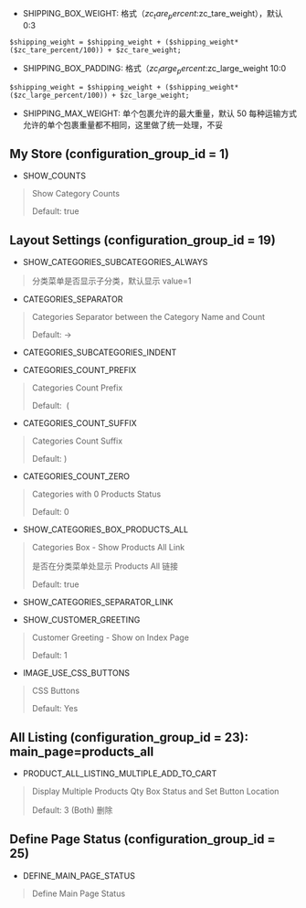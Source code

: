 * SHIPPING_BOX_WEIGHT: 格式（$zc_tare_percent:$zc_tare_weight），默认 0:3
```
$shipping_weight = $shipping_weight + ($shipping_weight*($zc_tare_percent/100)) + $zc_tare_weight;
```

* SHIPPING_BOX_PADDING: 格式（$zc_large_percent:$zc_large_weight 10:0
```
$shipping_weight = $shipping_weight + ($shipping_weight*($zc_large_percent/100)) + $zc_large_weight;
```

* SHIPPING_MAX_WEIGHT: 单个包裹允许的最大重量，默认 50
每种运输方式允许的单个包裹重量都不相同，这里做了统一处理，不妥


## My Store (configuration_group_id = 1)
* SHOW_COUNTS
>Show Category Counts
>
>Default: true


## Layout Settings (configuration_group_id = 19)
* SHOW_CATEGORIES_SUBCATEGORIES_ALWAYS
>分类菜单是否显示子分类，默认显示 value=1

* CATEGORIES_SEPARATOR
>Categories Separator between the Category Name and Count
>
>Default: -&gt;

* CATEGORIES_SUBCATEGORIES_INDENT

* CATEGORIES_COUNT_PREFIX
> Categories Count Prefix
>
> Default: &nbsp;(

* CATEGORIES_COUNT_SUFFIX
> Categories Count Suffix
>
> Default: )

* CATEGORIES_COUNT_ZERO
> Categories with 0 Products Status
>
> Default: 0

* SHOW_CATEGORIES_BOX_PRODUCTS_ALL
> Categories Box - Show Products All Link
>
> 是否在分类菜单处显示 Products All 链接
>
> Default: true

* SHOW_CATEGORIES_SEPARATOR_LINK

* SHOW_CUSTOMER_GREETING
> Customer Greeting - Show on Index Page
>
> Default: 1

* IMAGE_USE_CSS_BUTTONS
> CSS Buttons
>
> Default: Yes

## All Listing (configuration_group_id = 23): main_page=products_all
* PRODUCT_ALL_LISTING_MULTIPLE_ADD_TO_CART
> Display Multiple Products Qty Box Status and Set Button Location
>
> Default: 3 (Both)
> 删除

## Define Page Status (configuration_group_id = 25)
* DEFINE_MAIN_PAGE_STATUS
> Define Main Page Status
